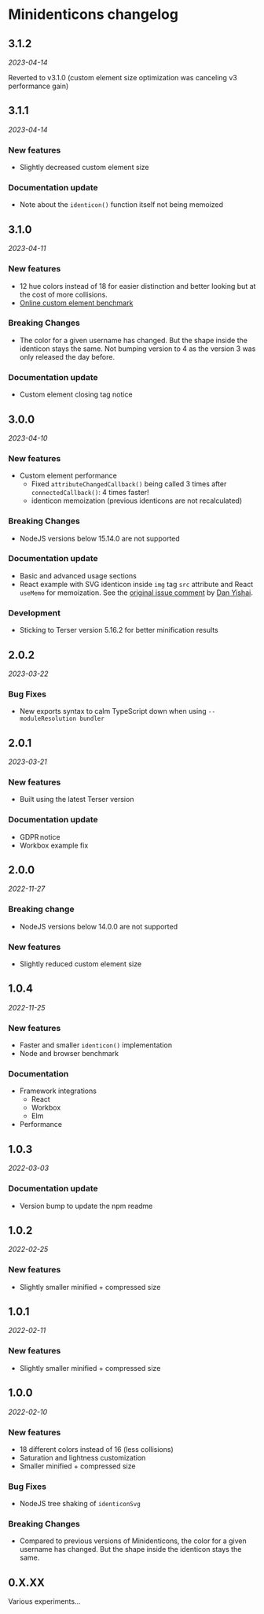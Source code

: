# Minidenticons changelog

## 3.1.2

_2023-04-14_

Reverted to v3.1.0 (custom element size optimization was canceling v3 performance gain)

## 3.1.1

_2023-04-14_

### New features

- Slightly decreased custom element size

### Documentation update

- Note about the `identicon()` function itself not being memoized

## 3.1.0

_2023-04-11_

### New features

- 12 hue colors instead of 18 for easier distinction and better looking but at the cost of more collisions.
- [Online custom element benchmark](https://laurentpayot.github.io/minidenticons/benchmark/browser.html)

### Breaking Changes

- The color for a given username has changed. But the shape inside the identicon stays the same. Not bumping version to 4 as the version 3 was only released the day before.

### Documentation update

- Custom element closing tag notice

## 3.0.0

_2023-04-10_

### New features

- Custom element performance
  - Fixed `attributeChangedCallback()` being called 3 times after `connectedCallback()`: 4 times faster!
  - identicon memoization (previous identicons are not recalculated)

### Breaking Changes

- NodeJS versions below 15.14.0 are not supported

### Documentation update

- Basic and advanced usage sections
- React example with SVG identicon inside `img` tag `src` attribute and React `useMemo` for memoization. See the [original issue comment](https://github.com/laurentpayot/minidenticons/issues/2#issuecomment-1485545388) by [Dan Yishai](https://github.com/danyi1212).

### Development

- Sticking to Terser version 5.16.2 for better minification results

## 2.0.2

_2023-03-22_

### Bug Fixes

- New exports syntax to calm TypeScript down when using `--moduleResolution bundler`

## 2.0.1

_2023-03-21_

### New features

- Built using the latest Terser version

### Documentation update

- GDPR notice
- Workbox example fix

## 2.0.0

_2022-11-27_

### Breaking change

- NodeJS versions below 14.0.0 are not supported

### New features

- Slightly reduced custom element size

## 1.0.4

_2022-11-25_

### New features

- Faster and smaller `identicon()` implementation
- Node and browser benchmark

### Documentation

- Framework integrations
  - React
  - Workbox
  - Elm
- Performance

## 1.0.3

_2022-03-03_

### Documentation update

- Version bump to update the npm readme

## 1.0.2

_2022-02-25_

### New features

- Slightly smaller minified + compressed size

## 1.0.1

_2022-02-11_

### New features

- Slightly smaller minified + compressed size

## 1.0.0

_2022-02-10_

### New features

- 18 different colors instead of 16 (less collisions)
- Saturation and lightness customization
- Smaller minified + compressed size

### Bug Fixes

- NodeJS tree shaking of `identiconSvg`


### Breaking Changes

- Compared to previous versions of Minidenticons, the color for a given username has changed. But the shape inside the identicon stays the same.

## 0.X.XX

Various experiments…

